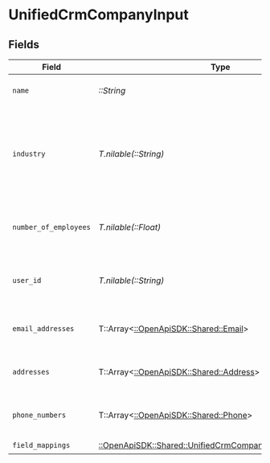 # UnifiedCrmCompanyInput


## Fields

| Field                                                                                                                   | Type                                                                                                                    | Required                                                                                                                | Description                                                                                                             |
| ----------------------------------------------------------------------------------------------------------------------- | ----------------------------------------------------------------------------------------------------------------------- | ----------------------------------------------------------------------------------------------------------------------- | ----------------------------------------------------------------------------------------------------------------------- |
| `name`                                                                                                                  | *::String*                                                                                                              | :heavy_check_mark:                                                                                                      | The name of the company                                                                                                 |
| `industry`                                                                                                              | *T.nilable(::String)*                                                                                                   | :heavy_minus_sign:                                                                                                      | The industry of the company. Authorized values can be found in the Industry enum.                                       |
| `number_of_employees`                                                                                                   | *T.nilable(::Float)*                                                                                                    | :heavy_minus_sign:                                                                                                      | The number of employees of the company                                                                                  |
| `user_id`                                                                                                               | *T.nilable(::String)*                                                                                                   | :heavy_minus_sign:                                                                                                      | The UUID of the user who owns the company                                                                               |
| `email_addresses`                                                                                                       | T::Array<[::OpenApiSDK::Shared::Email](../../models/shared/email.md)>                                                   | :heavy_minus_sign:                                                                                                      | The email addresses of the company                                                                                      |
| `addresses`                                                                                                             | T::Array<[::OpenApiSDK::Shared::Address](../../models/shared/address.md)>                                               | :heavy_minus_sign:                                                                                                      | The addresses of the company                                                                                            |
| `phone_numbers`                                                                                                         | T::Array<[::OpenApiSDK::Shared::Phone](../../models/shared/phone.md)>                                                   | :heavy_minus_sign:                                                                                                      | The phone numbers of the company                                                                                        |
| `field_mappings`                                                                                                        | [::OpenApiSDK::Shared::UnifiedCrmCompanyInputFieldMappings](../../models/shared/unifiedcrmcompanyinputfieldmappings.md) | :heavy_check_mark:                                                                                                      | N/A                                                                                                                     |